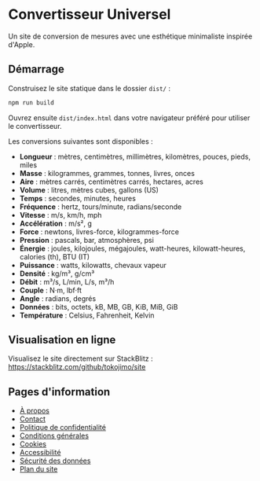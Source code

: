 # Convertisseur Universel

Un site de conversion de mesures avec une esthétique minimaliste inspirée d'Apple.

## Démarrage

Construisez le site statique dans le dossier `dist/` :

```bash
npm run build
```

Ouvrez ensuite `dist/index.html` dans votre navigateur préféré pour utiliser le convertisseur.

Les conversions suivantes sont disponibles :

- **Longueur** : mètres, centimètres, millimètres, kilomètres, pouces, pieds, miles
- **Masse** : kilogrammes, grammes, tonnes, livres, onces
- **Aire** : mètres carrés, centimètres carrés, hectares, acres
- **Volume** : litres, mètres cubes, gallons (US)
- **Temps** : secondes, minutes, heures
- **Fréquence** : hertz, tours/minute, radians/seconde
- **Vitesse** : m/s, km/h, mph
- **Accélération** : m/s², g
- **Force** : newtons, livres-force, kilogrammes-force
- **Pression** : pascals, bar, atmosphères, psi
- **Énergie** : joules, kilojoules, mégajoules, watt-heures, kilowatt-heures, calories (th), BTU (IT)
- **Puissance** : watts, kilowatts, chevaux vapeur
- **Densité** : kg/m³, g/cm³
- **Débit** : m³/s, L/min, L/s, m³/h
- **Couple** : N·m, lbf·ft
- **Angle** : radians, degrés
- **Données** : bits, octets, kB, MB, GB, KiB, MiB, GiB
- **Température** : Celsius, Fahrenheit, Kelvin


## Visualisation en ligne

Visualisez le site directement sur StackBlitz : https://stackblitz.com/github/tokojimo/site

## Pages d'information

- [À propos](a-propos.html)
- [Contact](contact.html)
- [Politique de confidentialité](politique-de-confidentialite.html)
- [Conditions générales](conditions-generales.html)
- [Cookies](cookies.html)
- [Accessibilité](accessibilite.html)
- [Sécurité des données](securite-des-donnees.html)
- [Plan du site](sitemap.html)
